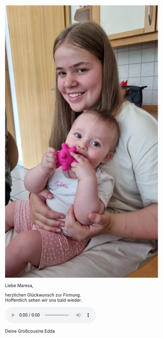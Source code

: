   ![Bild](./Foto2.jpeg)

Liebe Maresa,

herzlichen Glückwunsch zur Firmung.<br/>
Hoffentlich sehen wir uns bald wieder.

  ![Sprachnachricht](./Team.m4a)


Deine Großcousine Edda
